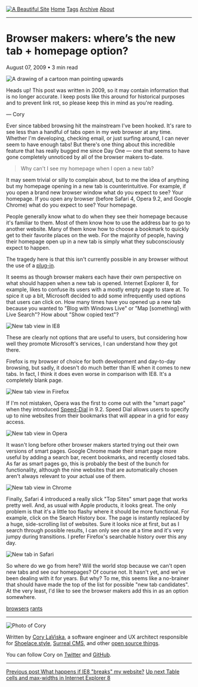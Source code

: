 <a href="../../index.html" class="header-link"><img src="../../images/logos/wordmark.svg" alt="A Beautiful Site" class="wordmark" /></a> <a href="../../index.html" class="nav-item">Home</a> <a href="../../tags/index.html" class="nav-item">Tags</a> <a href="../index.html" class="nav-item">Archive</a> <a href="../../about/index.html" class="nav-item">About</a>

------------------------------------------------------------------------

Browser makers: where’s the new tab + homepage option?
======================================================

August 07, 2009 • 3 min read

![A drawing of a cartoon man pointing upwards](../../images/artwork/pointer.gif)

Heads up! This post was written in 2009, so it may contain information that is no longer accurate. I keep posts like this around for historical purposes and to prevent link rot, so please keep this in mind as you're reading.

— Cory

Ever since tabbed browsing hit the mainstream I've been hooked. It's rare to see less than a handful of tabs open in my web browser at any time. Whether I'm developing, checking email, or just surfing around, I can never seem to have enough tabs! But there's one thing about this incredible feature that has really bugged me since Day One — one that seems to have gone completely unnoticed by all of the browser makers to-date.

> Why can't I see my homepage when I open a new tab?

It may seem trivial or silly to complain about, but to me the idea of anything but my homepage opening in a new tab is counterintuitive. For example, if you open a brand new browser window what do you expect to see? Your homepage. If you open any browser (before Safari 4, Opera 9.2, and Google Chrome) what do you expect to see? Your homepage.

People generally know what to do when they see their homepage because it's familiar to them. Most of them know how to use the address bar to go to another website. Many of them know how to choose a bookmark to quickly get to their favorite places on the web. For the majority of people, having their homepage open up in a new tab is simply what they subconsciously expect to happen.

The tragedy here is that this isn't currently possible in any browser without the use of a [plug-in](https://addons.mozilla.org/en-US/firefox/addon/777).

It seems as though browser makers each have their own perspective on what should happen when a new tab is opened. Internet Explorer 8, for example, likes to confuse its users with a mostly empty page to stare at. To spice it up a bit, Microsoft decided to add some infrequently used options that users can click on. How many times have you opened up a new tab because you wanted to "Blog with Windows Live" or "Map \[something\] with Live Search"? How about "Show copied text"?

![New tab view in IE8](../../images/ie8-new-tab.gif)

These are clearly not options that are useful to users, but considering how well they promote Microsoft's services, I can understand how they got there.

Firefox is my browser of choice for both development and day-to-day browsing, but sadly, it doesn't do much better than IE when it comes to new tabs. In fact, I think it does even worse in comparison with IE8. It's a completely blank page.

![New tab view in Firefox](../../images/firefox-new-tab.gif)

If I'm not mistaken, Opera was the first to come out with the "smart page" when they introduced [Speed-Dial](http://en.wikipedia.org/wiki/Features_of_the_Opera_web_browser#Speed_Dial) in 9.2. Speed Dial allows users to specify up to nine websites from their bookmarks that will appear in a grid for easy access.

![New tab view in Opera](../../images/opera-new-tab.gif)

It wasn't long before other browser makers started trying out their own versions of smart pages. Google Chrome made their smart page more useful by adding a search bar, recent bookmarks, and recently closed tabs. As far as smart pages go, this is probably the best of the bunch for functionality, although the nine websites that are automatically chosen aren't always relevant to your actual use of them.

![New tab view in Chrome](../../images/chrome-new-tab.gif)

Finally, Safari 4 introduced a really slick "Top Sites" smart page that works pretty well. And, as usual with Apple products, it looks great. The only problem is that it's a little too flashy where it should be more functional. For example, click on the Search History box. The page is instantly replaced by a huge, side-scrolling list of websites. Sure it looks nice at first, but as I search through possible results, I can only see one at a time and it's very jumpy during transitions. I prefer Firefox's searchable history over this any day.

![New tab in Safari](../../images/safari-new-tab.gif)

So where do we go from here? Will the world stop because we can't open new tabs and see our homepages? Of course not. It hasn't yet, and we've been dealing with it for years. But why? To me, this seems like a no-brainer that should have made the top of the list for possible "new tab candidates". At the very least, I'd like to see the browser makers add this in as an option somewhere.

<a href="../../tags/browsers/index.html" class="post-tag">browsers</a> <a href="../../tags/rants/index.html" class="post-tag">rants</a>

------------------------------------------------------------------------

<img src="http://0.gravatar.com/avatar/bf1b3b95fd5b096a3592247c29667b33?s=512" alt="Photo of Cory" class="avatar avatar-small" />

Written by [Cory LaViska](../../index-4.html), a software engineer and UX architect responsible for [Shoelace.style](https://shoelace.style/), [Surreal CMS](https://www.surrealcms.com/), and other [open source things](https://github.com/claviska).

You can follow Cory on [Twitter](https://twitter.com/claviska) and [GitHub](https://github.com/claviska).

------------------------------------------------------------------------

<a href="../what-happens-if-ie8-breaks-my-website/index.html" class="post-nav-previous"><span class="small">Previous post</span> What happens if IE8 "breaks" my website?</a> <a href="../table-cells-and-max-widths-in-internet-explorer-8/index.html" class="post-nav-next"><span class="small">Up next</span> Table cells and max-widths in Internet Explorer 8</a>

